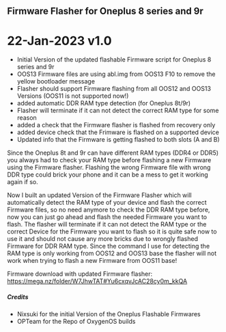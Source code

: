 ## Firmware Flasher for Oneplus 8 series and 9r

# 22-Jan-2023 v1.0
 - Initial Version of the updated flashable Firmware script for Oneplus 8 series and 9r
 - OOS13 Firmware files are using abl.img from OOS13 F10 to remove the yellow bootloader message
 - Flasher should support Firmware flashing from all OOS12 and OOS13 Versions (OOS11 is not supported now!)
 - added automatic DDR RAM type detection (for Oneplus 8t/9r)
 - Flasher will terminate if it can not detect the correct RAM type for some reason
 - added a check that the Firmware flasher is flashed from recovery only
 - added device check that the Frimware is flashed on a supported device
 - Updated info that the Firmware is getting flashed to both slots (A and B)


Since the Oneplus 8t and 9r can have different RAM types (DDR4 or DDR5) you always had to check your RAM
type before flashing a new Firmware using the Firmware flasher.
Flashing the wrong Firmware file with wrong DDR type could brick your phone and it can be a mess to get it working again if so.

Now I built an updated Version of the Firmware Flasher which will automatically detect the RAM type of your device and flash the correct
Firmware files, so no need anymore to check the DDR RAM type before, now you can just go ahead and flash the needed Firmware you want to flash.
The flasher will terminate if it can not detect the RAM type or the correct Device for the Firmware you want to flash so it is quite safe now to use it and should not cause
any more bricks due to wrongly flashed Firmware for DDR RAM type. 
Since the command I use for detecting the RAM type is only working from OOS12 and OOS13 base the flasher will not work when trying to flash a new Firmware from OOS11 base!

Firmware download with updated Firmware flasher: https://mega.nz/folder/W7JhwTAT#Yu6cxqvJcAC28cy0m_kkQA

##### Credits
- Nixsuki for the initial Version of the Oneplus Flashable Firmwares
- OPTeam for the Repo of OxygenOS builds


